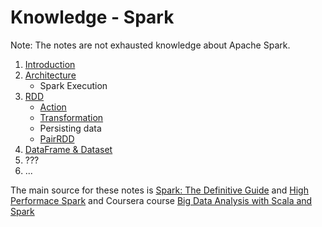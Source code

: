 Knowledge - Spark
====================

Note: The notes are not exhausted knowledge about Apache Spark.

1) [Introduction](https://github.com/OndrejKucera/knowledge_spark/blob/master/Introduction.md)
2) [Architecture](https://github.com/OndrejKucera/knowledge_spark/blob/master/Architecture.md)
    - Spark Execution
3) [RDD](https://github.com/OndrejKucera/knowledge_spark/blob/master/RDD.md)
    - [Action](https://github.com/OndrejKucera/knowledge_spark/blob/master/RDD.md#action)
    - [Transformation](https://github.com/OndrejKucera/knowledge_spark/blob/master/RDD.md#transformation)
    - Persisting data
    - [PairRDD](https://github.com/OndrejKucera/knowledge_spark/blob/master/RDD.md#pair-rdds)
5) [DataFrame & Dataset]()
6) ???
7) ...

The main source for these notes is [Spark: The Definitive Guide](http://shop.oreilly.com/product/0636920034957.do) and [High Performace Spark](http://shop.oreilly.com/product/0636920046967.do) and Coursera course [Big Data Analysis with Scala and Spark](https://www.coursera.org/learn/scala-spark-big-data/home/welcome)
